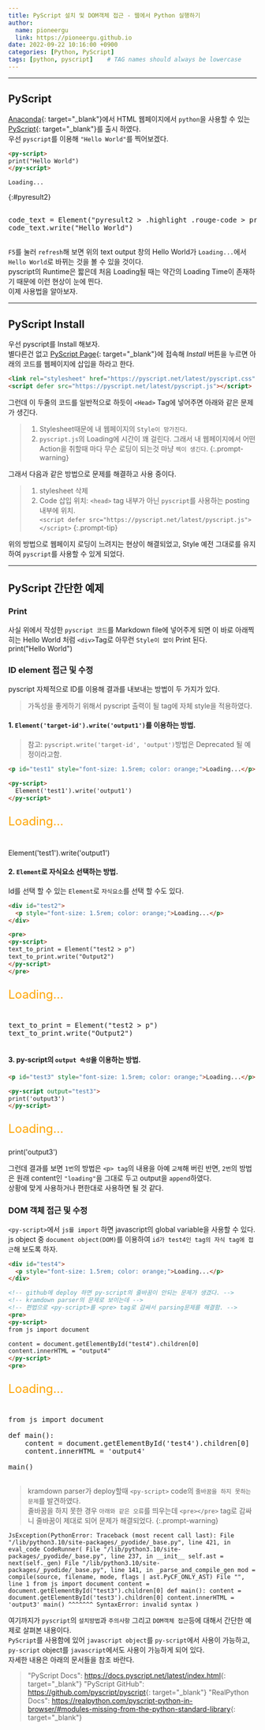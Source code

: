 ```yaml
---
title: PyScript 설치 및 DOM객체 접근 - 웹에서 Python 실행하기
author:
  name: pioneergu
  link: https://pioneergu.github.io
date: 2022-09-22 10:16:00 +0900
categories: [Python, PyScript]
tags: [python, pyscript]    # TAG names should always be lowercase
---
```


<!-- PyScript -->
<script defer src="https://pyscript.net/latest/pyscript.js"></script>

---
## **PyScript**

[Anaconda](https://www.anaconda.com/){: target="_blank"}에서 HTML 웹페이지에서 `python`을 사용할 수 있는 [PyScript](https://pyscript.net/){: target="_blank"}를 출시 하였다.  
우선 `pyscript`를 이용해 `"Hello World"`를 찍어보겠다.  

```html
<py-script>
print("Hello World")
</py-script>
```

```text
Loading...
```
{:#pyresult2}

<pre>
<py-script>
code_text = Element("pyresult2 > .highlight .rouge-code > pre")
code_text.write("Hello World")
</py-script>
</pre>

`F5`를 눌러 `refresh`해 보면 위의 text output 창의 Hello World가 `Loading...`에서 `Hello World`로 바뀌는 것을 볼 수 있을 것이다.  
pyscript의 Runtime은 짧은데 처음 Loading될 때는 약간의 Loading Time이 존재하기 때문에 이런 현상이 눈에 띈다.  
이제 사용법을 알아보자.

---
## **PyScript Install**

우선 pyscript를 Install 해보자.  
별다른건 없고 [PyScript Page](https://pyscript.net/){: target="_blank"}에 접속해 *Install* 버튼을 누르면 아래의 코드를 웹페이지에 삽입을 하라고 한다.

```html
<link rel="stylesheet" href="https://pyscript.net/latest/pyscript.css" />
<script defer src="https://pyscript.net/latest/pyscript.js"></script>
```

그런데 이 두줄의 코드를 일반적으로 하듯이 `<Head>` Tag에 넣어주면 아래와 같은 문제가 생긴다.

> 1. Stylesheet때문에 내 웹페이지의 `Style이 망가진다`.
> 2. `pyscript.js`의 Loading에 시간이 꽤 걸린다. 그래서 내 웹페이지에서 어떤 Action을 취할때 마다 무슨 로딩이 되는것 마냥 `렉이 생긴다`.
{:.prompt-warning}

그래서 다음과 같은 방법으로 문제를 해결하고 사용 중이다.

> 1. stylesheet 삭제  
> 2. Code 삽입 위치: `<head>` tag 내부가 아닌 `pyscript`를 사용하는 posting 내부에 위치.  
> `<script defer src="https://pyscript.net/latest/pyscript.js"></script>`
{:.prompt-tip}

위의 방법으로 웹페이지 로딩이 느려지는 현상이 해결되었고, Style 예전 그대로를 유지하여 `pyscript`를 사용할 수 있게 되었다.

---
## **PyScript 간단한 예제**
### **Print**
사실 위에서 작성한 `pyscript 코드`를 Markdown file에 넣어주게 되면 이 바로 아래찍히는 Hello World 처럼 `<div>`Tag로 아무런 `Style이 없이` Print 된다.  
<py-script>
print("Hello World")
</py-script>

### **ID element 접근 및 수정**

pyscript 자체적으로 ID를 이용해 결과를 내보내는 방법이 두 가지가 있다.
> 가독성을 좋게하기 위해서 pyscript 출력이 될 tag에 자체 style을 적용하였다.

#### 1. `Element('target-id').write('output1')`를 이용하는 방법.  
> 참고: `pyscript.write('target-id', 'output')`방법은 Deprecated 될 예정이라고함.

```html
<p id="test1" style="font-size: 1.5rem; color: orange;">Loading...</p>

<py-script>
  Element('test1').write('output1')
</py-script>
```

<p id="test1" style="font-size: 1.5rem; color: orange;">Loading...</p><br>

<py-script>
  Element('test1').write('output1')
</py-script>

#### 2. `Element`로 자식요소 선택하는 방법.
Id를 선택 할 수 있는 `Element`로 `자식요소`를 선택 할 수도 있다.

```html
<div id="test2">
  <p style="font-size: 1.5rem; color: orange;">Loading...</p>
</div>

<pre>
<py-script>
text_to_print = Element("test2 > p")
text_to_print.write("Output2")
</py-script>
</pre>

```

<div id="test2">
  <p style="font-size: 1.5rem; color: orange;">Loading...</p>
</div>

<pre>
<py-script>
text_to_print = Element("test2 > p")
text_to_print.write("Output2")
</py-script>
</pre>


#### 3. py-script의 `output 속성`을 이용하는 방법.  

```html
<p id="test3" style="font-size: 1.5rem; color: orange;">Loading...</p>

<py-script output="test3">
print('output3')
</py-script>
```
<p id="test3" style="font-size: 1.5rem; color: orange;">Loading...</p>

<py-script output="test3">
print('output3')
</py-script>

그런데 결과를 보면 `1번`의 방법은 `<p> tag`의 내용을 아예 `교체`해 버린 반면, `2번`의 방법은 원래 content인 `"loading"`을 그대로 두고 output을 `append`하였다.  
상황에 맞게 사용하거나 편한대로 사용하면 될 것 같다.  

### **DOM 객체 접근 및 수정**
`<py-script>`에서 `js를 import` 하면 javascript의 global variable을 사용할 수 있다.  
js object 중 `document object(DOM)`를 이용하여 `id가 test4인 tag의 자식 tag에 접근`해 보도록 하자.  

```html
<div id="test4">
  <p style="font-size: 1.5rem; color: orange;">Loading...</p>
</div>

<!-- github에 deploy 하면 py-script의 줄바꿈이 안되는 문제가 생겼다. -->
<!-- kramdown parser의 문제로 보이는데 -->
<!-- 편법으로 <py-script>를 <pre> tag로 감싸서 parsing문제를 해결함. -->
<pre> 
<py-script>
from js import document

content = document.getElementById("test4").children[0]
content.innerHTML = "output4"
</py-script>
<pre>
```

<div id="test4">
  <p style="font-size: 1.5rem; color: orange;">Loading...</p>
</div>

<pre>
<py-script>
from js import document

def main():
    content = document.getElementById('test4').children[0]
    content.innerHTML = 'output4'

main()
</py-script>
</pre>

> kramdown parser가 deploy할때 `<py-script>` code의 `줄바꿈을 하지 못하는 문제`를 발견하였다.  
> 줄바꿈을 하지 못한 경우 `아래와 같은 오류`를 띄우는데 `<pre></pre>` tag로 감싸니 줄바꿈이 제대로 되어 문제가 해결되었다.
{:.prompt-warning}

```text
JsException(PythonError: Traceback (most recent call last): File "/lib/python3.10/site-packages/_pyodide/_base.py", line 421, in eval_code CodeRunner( File "/lib/python3.10/site-packages/_pyodide/_base.py", line 237, in __init__ self.ast = next(self._gen) File "/lib/python3.10/site-packages/_pyodide/_base.py", line 141, in _parse_and_compile_gen mod = compile(source, filename, mode, flags | ast.PyCF_ONLY_AST) File "", line 1 from js import document content = document.getElementById("test3").children[0] def main(): content = document.getElementById('test3').children[0] content.innerHTML = 'output3' main() ^^^^^^^ SyntaxError: invalid syntax )
```


여기까지가 `pyscript`의 `설치방법`과 `주의사항` 그리고 `DOM객체 접근`등에 대해서 간단한 예제로 살펴본 내용이다.  
`PyScript`를 사용함에 있어 `javascript object`를 `py-script`에서 사용이 가능하고, `py-script` object를 `javascript`에서도 사용이 가능하게 되어 있다.  
자세한 내용은 아래의 문서들을 참조 바란다.

> "PyScript Docs": <https://docs.pyscript.net/latest/index.html>{: target="_blank"}
> "PyScript GitHub": <https://github.com/pyscript/pyscript>{: target="_blank"}
> "RealPython Docs": <https://realpython.com/pyscript-python-in-browser/#modules-missing-from-the-python-standard-library>{: target="_blank"}